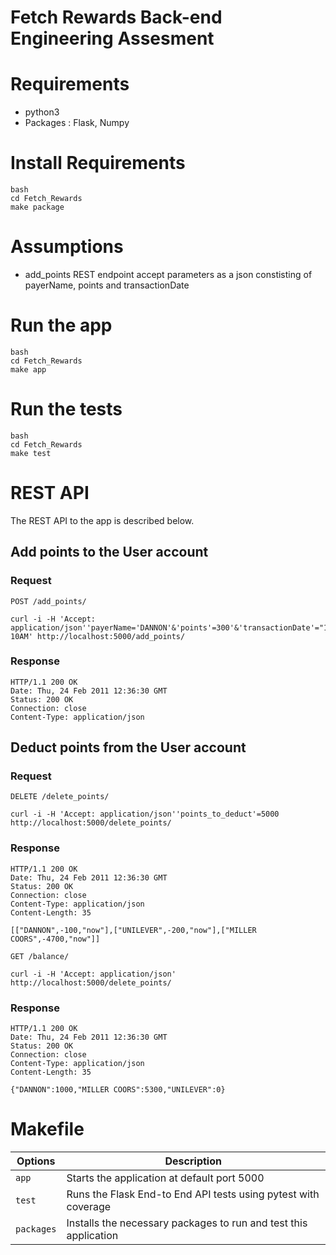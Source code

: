 # Fetch Rewards Back-end Engineering Assesment

# Requirements
* python3
* Packages : Flask, Numpy

# Install Requirements
```
bash
cd Fetch_Rewards
make package
```

# Assumptions
* add_points REST endpoint accept parameters as a json constisting of payerName, points and transactionDate

# Run the app
```
bash
cd Fetch_Rewards
make app
```

# Run the tests
```
bash
cd Fetch_Rewards
make test
```

# REST API

The REST API to the app is described below.

## Add points to the User account

### Request

`POST /add_points/`

    curl -i -H 'Accept: application/json''payerName='DANNON'&'points'=300'&'transactionDate'="10/31 10AM' http://localhost:5000/add_points/

### Response

    HTTP/1.1 200 OK
    Date: Thu, 24 Feb 2011 12:36:30 GMT
    Status: 200 OK
    Connection: close
    Content-Type: application/json


## Deduct points from the User account

### Request

`DELETE /delete_points/`

    curl -i -H 'Accept: application/json''points_to_deduct'=5000 http://localhost:5000/delete_points/

### Response

    HTTP/1.1 200 OK
    Date: Thu, 24 Feb 2011 12:36:30 GMT
    Status: 200 OK
    Connection: close
    Content-Type: application/json
    Content-Length: 35

    [["DANNON",-100,"now"],["UNILEVER",-200,"now"],["MILLER COORS",-4700,"now"]]

`GET /balance/`

    curl -i -H 'Accept: application/json' http://localhost:5000/delete_points/

### Response

    HTTP/1.1 200 OK
    Date: Thu, 24 Feb 2011 12:36:30 GMT
    Status: 200 OK
    Connection: close
    Content-Type: application/json
    Content-Length: 35

    {"DANNON":1000,"MILLER COORS":5300,"UNILEVER":0}

# Makefile

| **Options**         | **Description**                                                                                        |
| ------------------- | ------------------------------------------------------------------------------------------------------ |
| `app`             | Starts the application at default port 5000                                     |
| `test`            | Runs the Flask End-to End API tests using pytest with coverage                                                   |
|  `packages`       | Installs the necessary packages to run and test this application                  |
